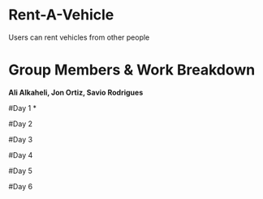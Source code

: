# Rent-A-Vehicle
Users can rent vehicles from other people

# Group Members & Work Breakdown
**Ali Alkaheli, Jon Ortiz, Savio Rodrigues**

#Day 1
* 

#Day 2

#Day 3

#Day 4

#Day 5

#Day 6
